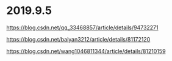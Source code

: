 # 2019.9.5

https://blog.csdn.net/qq_33468857/article/details/94732271

https://blog.csdn.net/baiyan3212/article/details/81172120

https://blog.csdn.net/wang1046811344/article/details/81210159